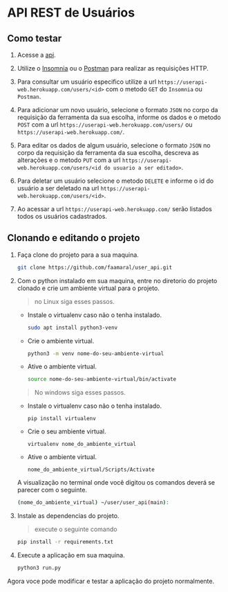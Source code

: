 # API REST de Usuários

## Como testar

1. Acesse a [api](https://userapi-web.herokuapp.com/).

2. Utilize o [Insomnia](https://insomnia.rest/download) ou o [Postman](https://www.postman.com/downloads/) para realizar as requisições HTTP.

3. Para consultar um usuário especifico utilize a url `https://userapi-web.herokuapp.com/users/<id>` com o metodo `GET` do `Insomnia` ou `Postman`.

4. Para adicionar um novo usuário, selecione o formato `JSON` no corpo da requisição da ferramenta da sua escolha, informe os dados e o metodo `POST` com a url `https://userapi-web.herokuapp.com/users/` ou `https://userapi-web.herokuapp.com/`.

5. Para editar os dados de algum usuário, selecione o formato `JSON` no corpo da requisição da ferramenta da sua escolha, descreva as alterações e o metodo `PUT` com a url `https://userapi-web.herokuapp.com/users/<id do usuario a ser editado>`.

6. Para deletar um usuário selecione o metodo `DELETE` e informe o id do usuário a ser deletado na url `https://userapi-web.herokuapp.com/users/<id>`.

7. Ao acessar a url `https://userapi-web.herokuapp.com/` serão listados todos os usuários cadastrados.

## Clonando e editando o projeto

1. Faça clone do projeto para a sua maquina.
    ```zsh
    git clone https://github.com/faamaral/user_api.git
    ```

2. Com o python instalado em sua maquina, entre no diretorio do projeto clonado e crie um ambiente virtual para o projeto.
    > no Linux siga esses passos.
    - Instale o virtualenv caso não o tenha instalado.

        ```zsh
        sudo apt install python3-venv
        ```
    - Crie o ambiente virtual.

        ```zsh
        python3 -m venv nome-do-seu-ambiente-virtual
        ```

    - Ative o ambiente virtual.

        ```zsh
        source nome-do-seu-ambiente-virtual/bin/activate
        ```
    > No windows siga esses passos.
    - Instale o virtualenv caso não o tenha instalado.

        ```
        pip install virtualenv
        ```
    - Crie o seu ambiente virtual.
        ```
        virtualenv nome_do_ambiente_virtual
        ```
    - Ative o ambiente virtual.

        ```
        nome_do_ambiente_virtual/Scripts/Activate
        ```
    A visualização no terminal onde você digitou os comandos deverá se parecer com o seguinte.

    ```zsh
    (nome_do_ambiente_virtual) ~/user/user_api(main):
    ``` 

3. Instale as dependencias do projeto.
    > execute o seguinte comando
    ```zsh
    pip install -r requirements.txt
    ```
4. Execute a aplicação em sua maquina.

    ```zsh
    python3 run.py
    ```

Agora voce pode modificar e testar a aplicação do projeto normalmente.